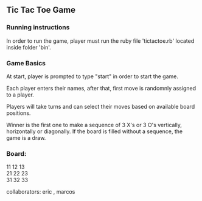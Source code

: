 ## Tic Tac Toe Game

### Running instructions

In order to run the game, player must run the ruby file 'tictactoe.rb' located inside folder 'bin'.

### Game Basics

At start, player is prompted to type "start" in order to start the game.

Each player enters their names, after that, first move is randomnly assigned to a player.

Players will take turns and can select their moves based on available board positions.

Winner is the first one to make a sequence of 3 X's or 3 O's vertically, horizontally or diagonally.
If the board is filled without a sequence, the game is a draw.

### Board:

11 12 13  
21 22 23  
31 32 33

collaborators: eric , marcos